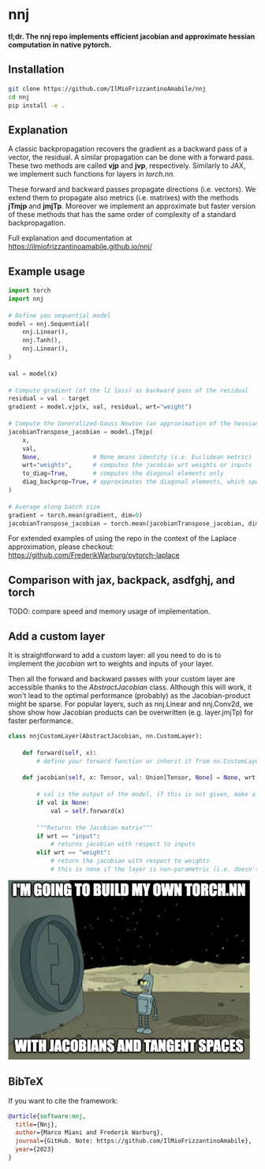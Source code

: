 # nnj

**tl;dr. The nnj repo implements efficient jacobian and approximate hessian computation in native pytorch.**

## Installation

```bash
git clone https://github.com/IlMioFrizzantinoAmabile/nnj
cd nnj
pip install -e .
```

## Explanation

A classic backpropagation recovers the gradient as a backward pass of a vector, the residual. A similar propagation can be done with a forward pass. 
These two methods are called **vjp** and **jvp**, respectively. Similarly to JAX, we implement such functions for layers in *torch.nn*.

These forward and backward passes propagate directions (i.e. vectors). We extend them to propagate also metrics (i.e. matrixes) with the methods **jTmjp** and **jmjTp**.
Moreover we implement an approximate but faster version of these methods that has the same order of complexity of a standard backpropagation.

Full explanation and documentation at https://ilmiofrizzantinoamabile.github.io/nnj/


## Example usage

```python
import torch
import nnj

# Define you sequential model
model = nnj.Sequential(
    nnj.Linear(),
    nnj.Tanh(),
    nnj.Linear(),
)

val = model(x)

# Compute gradient (of the l2 loss) as backward pass of the residual
residual = val - target
gradient = model.vjp(x, val, residual, wrt="weight")

# Compute the Generalized-Gauss Newton (an approximation of the hessian) as a backward pass of the Euclidean metric
jacobianTranspose_jacobian = model.jTmjp(
    x, 
    val,
    None,               # None means identity (i.e. Euclidean metric)
    wrt="weights",      # computes the jacobian wrt weights or inputs
    to_diag=True,       # computes the diagonal elements only
    diag_backprop=True, # approximates the diagonal elements, which speeds up the computations
)

# Average along batch size
gradient = torch.mean(gradient, dim=0)
jacobianTranspose_jacobian = torch.mean(jacobianTranspose_jacobian, dim=0)
```

For extended examples of using the repo in the context of the Laplace approximation, please checkout: https://github.com/FrederikWarburg/pytorch-laplace


## Comparison with jax, backpack, asdfghj, and torch

TODO: compare speed and memory usage of implementation.


## Add a custom layer

It is straightforward to add a custom layer: all you need to do is to implement the *jacobian* wrt to weights and inputs of your layer. 

Then all the forward and backward passes with your custom layer are accessible thanks to the *AbstractJacobian* class. 
Although this will work, it won't lead to the optimal performance (probably) as the Jacobian-product might be sparse. For popular layers, such as nnj.Linear and nnj.Conv2d, we show show how Jacobian products can be overwritten (e.g. layer.jmjTp) for faster performance. 

```python
class nnjCustomLayer(AbstractJacobian, nn.CustomLayer):

    def forward(self, x):
        # define your forward function or inherit it from nn.CustomLayer

    def jacobian(self, x: Tensor, val: Union[Tensor, None] = None, wrt: Literal["input", "weight"] = "input") -> Tensor:

        # val is the output of the model, if this is not given, make a forward pass
        if val is None:
            val = self.forward(x)

        """Returns the Jacobian matrix"""
        if wrt == "input":            
            # returns jacobian with respect to inputs
        elif wrt == "weight":
            # return the jacobian with respect to weights
            # this is none if the layer is non-parametric (i.e. doesn't have learnable weights)
```

![Bender](https://github.com/IlMioFrizzantinoAmabile/nnj/blob/main/docs/source/_static/images/Bender.png)


## BibTeX
If you want to cite the framework:

```bibtex
@article{software:nnj,
  title={Nnj},
  author={Marco Miani and Frederik Warburg},
  journal={GitHub. Note: https://github.com/IlMioFrizzantinoAmabile},
  year={2023}
}
```

